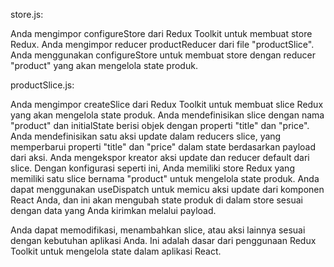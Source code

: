 store.js:

Anda mengimpor configureStore dari Redux Toolkit untuk membuat store Redux.
Anda mengimpor reducer productReducer dari file "productSlice".
Anda menggunakan configureStore untuk membuat store dengan reducer "product" yang akan mengelola state produk.


productSlice.js:

Anda mengimpor createSlice dari Redux Toolkit untuk membuat slice Redux yang akan mengelola state produk.
Anda mendefinisikan slice dengan nama "product" dan initialState berisi objek dengan properti "title" dan "price".
Anda mendefinisikan satu aksi update dalam reducers slice, yang memperbarui properti "title" dan "price" dalam state berdasarkan payload dari aksi.
Anda mengekspor kreator aksi update dan reducer default dari slice.
Dengan konfigurasi seperti ini, Anda memiliki store Redux yang memiliki satu slice bernama "product" untuk mengelola state produk. Anda dapat menggunakan useDispatch untuk memicu aksi update dari komponen React Anda, dan ini akan mengubah state produk di dalam store sesuai dengan data yang Anda kirimkan melalui payload.

Anda dapat memodifikasi, menambahkan slice, atau aksi lainnya sesuai dengan kebutuhan aplikasi Anda. Ini adalah dasar dari penggunaan Redux Toolkit untuk mengelola state dalam aplikasi React.